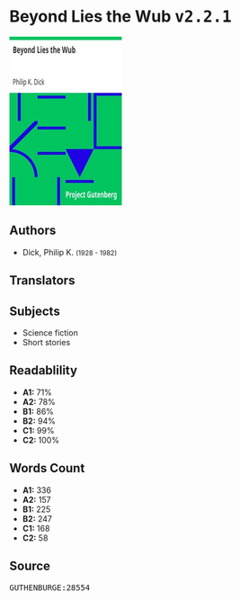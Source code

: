 # Beyond Lies the Wub <kbd>v2.2.1</kbd>

![](./cover.medium.jpg "")

## Authors


 - Dick, Philip K. <small>(1928 - 1982)</small>

## Translators



## Subjects


 - Science fiction
 - Short stories

## Readablility


 - **A1:** 71%
 - **A2:** 78%
 - **B1:** 86%
 - **B2:** 94%
 - **C1:** 99%
 - **C2:** 100%

## Words Count


 - **A1:** 336
 - **A2:** 157
 - **B1:** 225
 - **B2:** 247
 - **C1:** 168
 - **C2:** 58

## Source


<kbd>GUTHENBURGE:28554</kbd>
